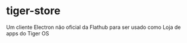 # tiger-store
Um cliente Electron não oficial da Flathub para ser usado como Loja de apps do Tiger OS
